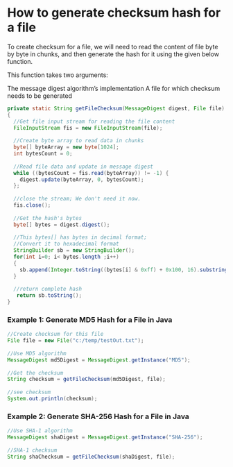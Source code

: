 # How to generate checksum hash for a file
To create checksum for a file, we will need to read the content of file byte by byte in chunks, and then generate the hash for it using the given below function.

This function takes two arguments:

The message digest algorithm’s implementation
A file for which checksum needs to be generated
```java
private static String getFileChecksum(MessageDigest digest, File file) throws IOException
{
  //Get file input stream for reading the file content
  FileInputStream fis = new FileInputStream(file);
   
  //Create byte array to read data in chunks
  byte[] byteArray = new byte[1024];
  int bytesCount = 0; 
    
  //Read file data and update in message digest
  while ((bytesCount = fis.read(byteArray)) != -1) {
    digest.update(byteArray, 0, bytesCount);
  };
   
  //close the stream; We don't need it now.
  fis.close();
   
  //Get the hash's bytes
  byte[] bytes = digest.digest();
   
  //This bytes[] has bytes in decimal format;
  //Convert it to hexadecimal format
  StringBuilder sb = new StringBuilder();
  for(int i=0; i< bytes.length ;i++)
  {
    sb.append(Integer.toString((bytes[i] & 0xff) + 0x100, 16).substring(1));
  }
   
  //return complete hash
   return sb.toString();
}
```
### Example 1: Generate MD5 Hash for a File in Java
```java
//Create checksum for this file
File file = new File("c:/temp/testOut.txt");
 
//Use MD5 algorithm
MessageDigest md5Digest = MessageDigest.getInstance("MD5");
 
//Get the checksum
String checksum = getFileChecksum(md5Digest, file);
 
//see checksum
System.out.println(checksum);
```
### Example 2: Generate SHA-256 Hash for a File in Java
```java
//Use SHA-1 algorithm
MessageDigest shaDigest = MessageDigest.getInstance("SHA-256");
 
//SHA-1 checksum 
String shaChecksum = getFileChecksum(shaDigest, file);
```
